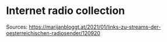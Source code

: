 
# Internet radio collection

Sources:
https://marijanbloggt.at/2021/01/links-zu-streams-der-oesterreichischen-radiosender/120920

